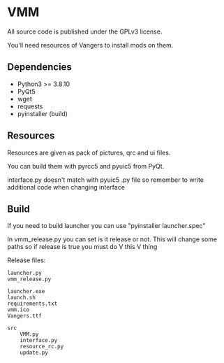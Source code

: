 # VMM #

All source code is published under the GPLv3 license.

You'll need resources of Vangers to install mods on them.

## Dependencies ##

* Python3 >= 3.8.10
* PyQt5
* wget
* requests
* pyinstaller (build)

## Resources ##

Resources are given as pack of pictures, qrc and ui files.

You can build them with pyrcc5 and pyuic5 from PyQt.

interface.py doesn't match with pyuic5 .py file so remember to write additional code when changing interface

## Build ##

If you need to build launcher you can use "pyinstaller launcher.spec"

In vmm_release.py you can set is it release or not. This will change some paths so if release is true you must do V this V thing 

Release files:
	
	launcher.py
	vmm_release.py
	
	launcher.exe
	launch.sh
	requirements.txt
	vmm.ico
	Vangers.ttf

	src
		VMM.py
		interface.py
		resource_rc.py
		update.py
